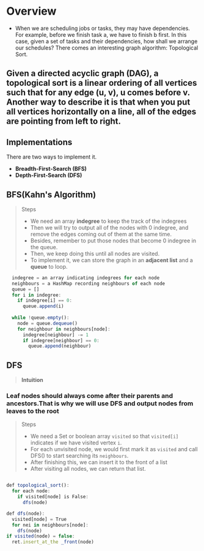 # Overview

* When we are scheduling jobs or tasks, they may have dependencies. For example, before we finish task a, we have to finish b first. In this case, given a set of tasks and their dependencies, how shall we arrange our schedules? There comes an interesting graph algorithm: Topological Sort.

## Given a directed acyclic graph (DAG), a **topological sort** is a linear ordering of all vertices such that for any edge (u, v), u comes before v. Another way to describe it is that when you put all vertices horizontally on a line, all of the edges are pointing from left to right.

## Implementations
There are two ways to implement it.
  - **Breadth-First-Search (BFS)**
  - **Depth-First-Search (DFS)**

## BFS(Kahn's Algorithm)
 
 > Steps
 > - We need an array **indegree** to keep the track of the indegrees
 > - Then we will try to output all of the nodes with 0 indegree, and remove the edges coming out of them at the same time.
 > - Besides, remember to put those nodes that become 0 indegree in the queue.
 > - Then, we keep doing this until all nodes are visited.
 > - To implement it, we can store the graph in an **adjacent list** and a **queue** to loop.

```js
  indegree = an array indicating indegrees for each node
  neighbours = a HashMap recording neighbours of each node
  queue = []
  for i in indegree:
    if indegree[i] == 0:
      queue.append(i)
		
  while !queue.empty():
    node = queue.dequeue()
    for neighbour in neighbours[node]:
      indegree[neighbour] -= 1
      if indegree[neighbour] == 0:
        queue.append(neighbour)
```

 ## DFS
 > **Intuition**
  ### Leaf nodes should always come after their parents and ancestors.That is why we will use **DFS** and output nodes from leaves to the root

 > Steps
 > - We need a Set or boolean array `visited` so that `visited[i]` indicates if we have visited vertex `i`.
 > - For each unvisited node, we would first mark it as `visited` and call DFS() to start searching its `neighbours`.
 > - After finishing this, we can insert it to the front of a list
 > - After visiting all nodes, we can return that list.


```js

def topological_sort():
  for each node:
    if visited[node] is False:
      dfs(node)

def dfs(node):
  visited[node] = True
  for nei in neighbours[node]:
    dfs(node)
if visited(node) = false:
  ret.insert_at_the _front(node)

```
